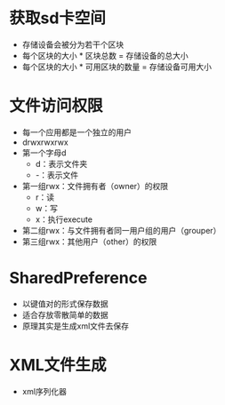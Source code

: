 # 获取sd卡空间
* 存储设备会被分为若干个区块
* 每个区块的大小 * 区块总数 = 存储设备的总大小
* 每个区块的大小 * 可用区块的数量 = 存储设备可用大小
# 文件访问权限
* 每一个应用都是一个独立的用户
* drwxrwxrwx
* 第一个字母d
	* d：表示文件夹
	* -：表示文件
* 第一组rwx：文件拥有者（owner）的权限
	* r：读
	* w：写
	* x：执行execute
* 第二组rwx：与文件拥有者同一用户组的用户（grouper）
* 第三组rwx：其他用户（other）的权限

# SharedPreference
* 以键值对的形式保存数据
* 适合存放零散简单的数据
* 原理其实是生成xml文件去保存
# XML文件生成
* xml序列化器
